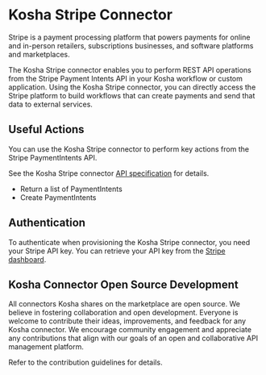 # Kosha Stripe Connector

Stripe is a payment processing platform that powers payments for online and in-person retailers, subscriptions businesses, and software platforms and marketplaces.

The Kosha Stripe connector enables you to perform REST API operations from the Stripe Payment Intents API in your Kosha workflow or custom application. Using the Kosha Stripe connector, you can directly access the Stripe platform to build workflows that can create payments and send that data to external services.

## Useful Actions

You can use the Kosha Stripe connector to perform key actions from the Stripe PaymentIntents API.

See the Kosha Stripe connector [API specification](openapi.json) for details. 

* Return a list of PaymentIntents
* Create PaymentIntents 

## Authentication

To authenticate when provisioning the Kosha Stripe connector, you need your Stripe API key. You can retrieve your API key from the [Stripe dashboard](https://dashboard.stripe.com/login).

## Kosha Connector Open Source Development

All connectors Kosha shares on the marketplace are open source. We believe in fostering collaboration and open development. Everyone is welcome to contribute their ideas, improvements, and feedback for any Kosha connector. We encourage community engagement and appreciate any contributions that align with our goals of an open and collaborative API management platform.

Refer to the contribution guidelines for details.